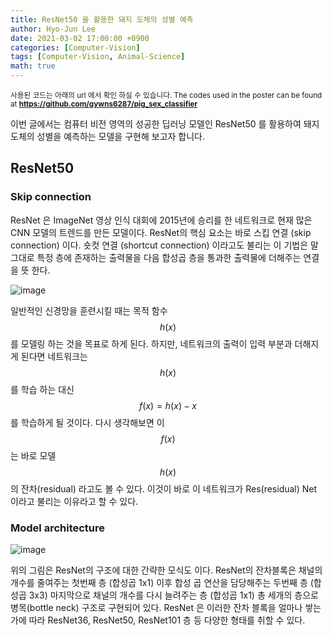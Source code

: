 ```yaml
---
title: ResNet50 을 활용한 돼지 도체의 성별 예측
author: Hyo-Jun Lee
date: 2021-03-02 17:00:00 +0900
categories: [Computer-Vision]
tags: [Computer-Vision, Animal-Science]
math: true
---
```


<small>사용된 코드는 아래의 url 에서 확인 하실 수 있습니다. The codes used in the poster can be found at **https://github.com/gywns6287/pig_sex_classifier**
</small>

이번 글에서는 컴퓨터 비전 영역의 성공한 딥러닝 모델인 ResNet50 를 활용하여 돼지 도체의 성별을 예측하는 모델을 구현해 보고자 합니다.

## ResNet50

### Skip connection
ResNet 은 ImageNet 영상 인식 대회에 2015년에 승리를 한 네트워크로 현재 많은 CNN 모델의 트렌드를 만든 모델이다. ResNet의 핵심 요소는 바로 스킵 연결 (skip connection) 이다. 숏컷 연결 (shortcut connection) 이라고도 불리는 이 기법은 말 그대로 특정 층에 존재하는 출력물을 다음 합성곱 층을 통과한 출력물에 더해주는 연결을 뜻 한다. 

![image](https://user-images.githubusercontent.com/71325306/109637429-215a3880-7b90-11eb-9014-3a8fdbbe299b.png)

일반적인 신경망을 훈련시킬 때는 목적 함수 $$h(x)$$ 를 모델링 하는 것을 목표로 하게 된다. 하지만, 네트워크의 출력이 입력 부분과 더해지게 된다면 네트워크는 $$h(x)$$ 를 학습 하는 대신 $$f(x)=h(x)-x$$ 를 학습하게 될 것이다. 다시 생각해보면 이 $$f(x)$$는 바로 모델 $$h(x)$$ 의 잔차(residual) 라고도 볼 수 있다. 이것이 바로 이 네트워크가 Res(residual) Net 이라고 불리는 이유라고 할 수 있다.

### Model architecture

![image](https://user-images.githubusercontent.com/71325306/109637656-6d0ce200-7b90-11eb-90ef-8a89fea13aea.png)

위의 그림은 ResNet의 구조에 대한 간략한 모식도 이다. ResNet의 잔차블록은 채널의 개수를 줄여주는 첫번째 층 (합성곱 1x1) 이후 합성 곱 연산을 담당해주는 두번째 층 (합성곱 3x3) 마지막으로 채널의 개수를 다시 늘려주는 층 (합성곱 1x1) 총 세개의 층으로 병목(bottle neck) 구조로 구현되어 있다. ResNet 은 이러한 잔차 블록을 얼마나 쌓는가에 따라 ResNet36, ResNet50, ResNet101 층 등 다양한 형태를 취할 수 있다.